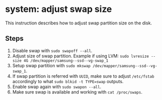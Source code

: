 # system: adjust swap size

This instruction describes how to adjust swap partition size on the disk.

## Steps

1. Disable swap with `sudo swapoff --all`.
2. Adjust size of swap partition. Example if using LVM:
   `sudo lvresize --size 4G /dev/mapper/samsung--ssd--vg-swap_1`
3. Setup swap partition with `sudo mkswap /dev/mapper/samsung--ssd--vg-swap_1`.
4. If swap partition is referred with `UUID`, make sure to adjust `/etc/fstab`
   accordingly to what `sudo blkid -t TYPE=swap` outputs.
5. Enable swap again with `sudo swapon --all`.
6. Make sure swap is available and working with `cat /proc/swaps`.
